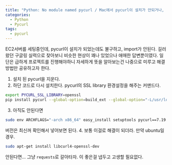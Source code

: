 ```yaml
---
title: "Python: No module named pycurl / Mac에서 pycurl이 설치가 안되거나, import안될 경우" 
categories:
  - Python
  - Pycurl
tags: 
  - pycurl
---
```


EC2서버를 세팅중인데, pycurl이 설치가 되었는데도 불구하고, import가 안된다. 길러왔던 구글링 실력으로 찾아보니 비슷한 현상이 꽤나 있었으나 애매한 답변뿐이였다. 일단은 급하게 프로젝트를 진행해야하니 자세하게 뜻을 알아보는건 나중으로 미루고 해결방법만 공유하고자 한다.

1. 설치 된 pycurl을 지운다.
2. 하단 코드로 다시 설치한다. pycurl의 SSL library 환경설정을 해주는 커맨드다.
```bash
export PYCURL_SSL_LIBRARY=openssl
pip install pycurl --global-option=build_ext --global-option="-L/usr/local/opt/openssl/lib" --global-option="-I/usr/local/opt/openssl/include"
```
3. 아직도 안된다면
```bash
sudo env ARCHFLAGS="-arch x86_64" easy_install setuptools pycurl==7.19.0
```
버전은 최신꺼 확인해서 넣어보면 된다.
4. 보통 이걸로 해결이 되더라. 만약 ubuntu일 경우.
```bash
sudo apt-get install libcurl4-openssl-dev
```

안된다면... 그냥 `requests`로 갈아타자. 이 좋은걸 냅두고 고생할 필요없다.
